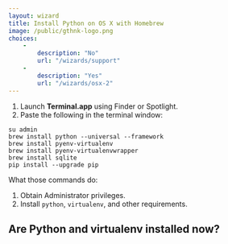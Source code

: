 ```yaml
---
layout: wizard
title: Install Python on OS X with Homebrew
image: /public/gthnk-logo.png
choices:
    -
        description: "No"
        url: "/wizards/support"
    -
        description: "Yes"
        url: "/wizards/osx-2"
---
```


1. Launch **Terminal.app** using Finder or Spotlight.
2. Paste the following in the terminal window:

```
su admin
brew install python --universal --framework
brew install pyenv-virtualenv
brew install pyenv-virtualenvwrapper
brew install sqlite
pip install --upgrade pip
```

What those commands do:

1. Obtain Administrator privileges.
2. Install `python`, `virtualenv`, and other requirements.

## Are Python and virtualenv installed now?
